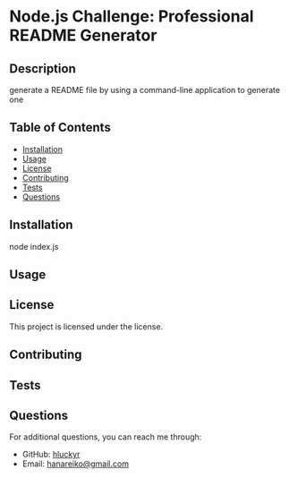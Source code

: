 
# Node.js Challenge: Professional README Generator

## Description
generate a README file by using a command-line application to generate one

## Table of Contents
- [Installation](#installation)
- [Usage](#usage)
- [License](#license)
- [Contributing](#contributing)
- [Tests](#tests)
- [Questions](#questions)

## Installation
node index.js

## Usage


## License
This project is licensed under the  license.

## Contributing


## Tests


## Questions
For additional questions, you can reach me through:
- GitHub: [hluckyr](https://github.com/hluckyr)
- Email: hanareiko@gmail.com
